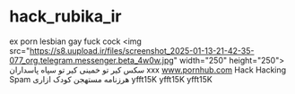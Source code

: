 # hack_rubika_ir
ex porn lesbian gay fuck cock                   &lt;img src="https://s8.uupload.ir/files/screenshot_2025-01-13-21-42-35-077_org.telegram.messenger.beta_4w0w.jpg" width="250" height="250"> سکس کیر تو خمینی کیر تو سپاه پاسداران xxx www.pornhub.com Hack Hacking  Spam  هرزنامه  مستهجن  کودک ازاری yfft15K yfft15K yfft15K
